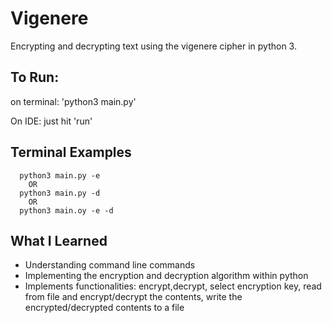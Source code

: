 # Vigenere
Encrypting and decrypting text using the vigenere cipher in python 3. 

## To Run:
on terminal: 'python3 main.py'

On IDE: just hit 'run' 

## Terminal Examples
```
  python3 main.py -e
    OR
  python3 main.py -d
    OR
  python3 main.oy -e -d 
```

## What I Learned
* Understanding command line commands
* Implementing the encryption and decryption algorithm within python 
* Implements functionalities: encrypt,decrypt, select encryption key, read from file and encrypt/decrypt the contents, write the encrypted/decrypted contents to a file

